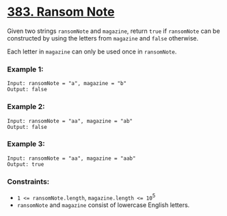 # [383. Ransom Note](https://leetcode.com/problems/ransom-note/)

Given two strings `ransomNote` and `magazine`, return `true` if `ransomNote` can be constructed by using the letters from `magazine` and `false` otherwise.

Each letter in `magazine` can only be used once in `ransomNote`.

### Example 1:

```text
Input: ransomNote = "a", magazine = "b"
Output: false
```

### Example 2:

```text
Input: ransomNote = "aa", magazine = "ab"
Output: false
```

### Example 3:

```text
Input: ransomNote = "aa", magazine = "aab"
Output: true
```

### Constraints:

- `1 <= ransomNote.length`, `magazine.length <= 10`<sup>5</sup>
- `ransomNote` and `magazine` consist of lowercase English letters.
